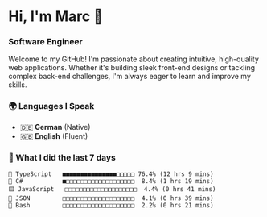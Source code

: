 # Hi, I'm Marc 👋 
### Software Engineer

Welcome to my GitHub! I'm passionate about creating intuitive, high-quality web applications. Whether it's building sleek front-end designs or tackling complex back-end challenges, I'm always eager to learn and improve my skills.  

### 🌍 Languages I Speak  
- 🇩🇪 **German** (Native)  
- 🇬🇧 **English** (Fluent)

### 🤯 What I did the last 7 days

```
🔷 TypeScript   ■■■■■■■■■■■■■■■□□□□□ 76.4% (12 hrs 9 mins)
🔷 C#           ■□□□□□□□□□□□□□□□□□□□  8.4% (1 hrs 19 mins)
🟨 JavaScript   □□□□□□□□□□□□□□□□□□□□  4.4% (0 hrs 41 mins)
📄 JSON         □□□□□□□□□□□□□□□□□□□□  4.1% (0 hrs 39 mins)
📄 Bash         □□□□□□□□□□□□□□□□□□□□  2.2% (0 hrs 21 mins)
```